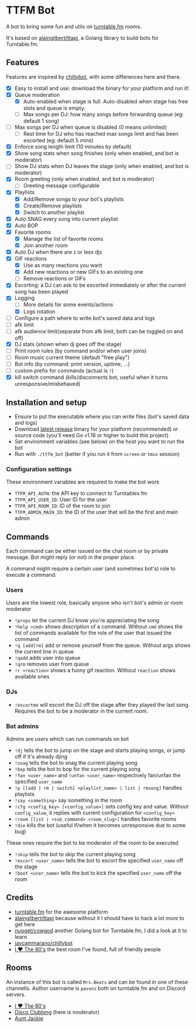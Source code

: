 # TTFM Bot

A bot to bring some fun and utils on [turntable.fm](https://turntable.fm) rooms.

It's based on [alaingilbert/ttapi](https://github.com/alaingilbert/ttapi), a Golang library to build bots for Turntable.fm.

## Features

Features are inspired by [chillybot](https://github.com/jaycammarano/chillybot), with some differences here and there.

- [x] Easy to install and use: download the binary for your platform and run it!
- [x] Queue moderation
  - [x] Auto-enabled when stage is full. Auto-disabled when stage has free slots and queue is empty.
  - [ ] Max songs per DJ: how many songs before forwarding queue (eg: default 1 song)
- [ ] Max songs per DJ when queue is disabled (0 means unlimited)
  - [ ] Rest time for DJ who has reached max songs limit and has been escorted (eg: default 5 mins)
- [x] Enforce song length limit (10 minutes by default)
- [x] Show song stats when song finishes (only when enabled, and bot is moderator)
- [ ] Show DJ stats when DJ leaves the stage (only when enabled, and bot is moderator)
- [x] Room greeting (only when enabled, and bot is moderator)
  - [ ] Greeting message configurable
- [x] Playlists
  - [x] Add/Remove songs to your bot's playlists
  - [x] Create/Remove playlists
  - [x] Switch to another playlist
- [x] Auto SNAG every song into current playlist
- [x] Auto BOP
- [x] Favorite rooms
  - [x] Manage the list of favorite rooms
  - [x] Join another room
- [x] Auto DJ when there are `1` or less djs
- [x] GIF reactions
  - [x] Use as many reactions you want
  - [x] Add new reactions or new GIFs to an existing one
  - [ ] Remove reactions or GIFs
- [x] Escorting: a DJ can ask to be escorted immediately or after the current song has been played
- [x] Logging
  - [ ] More details for some events/actions
  - [x] Logs rotation
- [ ] Configure a path where to write bot's saved data and logs
- [ ] afk limit
- [ ] afk audience limit(separate from afk limit, both can be toggled on and off)
- [x] DJ stats (shown when dj goes off the stage)
- [ ] Print room rules (by command and/or when user joins)
- [ ] Room music current theme (default "free play")
- [ ] Bot info (by command: print version, uptime, ...)
- [ ] custom prefix for commands (actual is `!`)
- [x] kill switch command (kills/disconnects bot, useful when it turns unresponsive/misbehaved)

## Installation and setup

- Ensure to put the executable where you can write files (bot's saved data and logs)
- Download [latest release](https://github.com/andreapavoni/ttfm_bot/releases/latest) binary for your platform (recommended) or source code (you'll need Go v1.18 or higher to build this project)
- Set environment variables (see below) on the host you want to run the bot
- Run with `./ttfm_bot` (better if you run it from `screen` or `tmux` session)

### Configuration settings

These environment variables are required to make the bot work

- `TTFM_API_AUTH`: the API key to connect to Turntables.fm
- `TTFM_API_USER_ID`: User ID for the user
- `TTFM_API_ROOM_ID`: ID of the room to join
- `TTFM_ADMIN_MAIN_ID`: the ID of the user that will be the first and main admin

## Commands

Each command can be either issued on the chat room or by private message. Bot _might_ reply (or not) in the proper place.

A command might require a certain user (and sometimes bot's) role to execute a command.

### Users

Users are the lowest role, basically anyone who isn't bot's admin or room moderator

- `!props` let the current DJ know you're appreciating the song
- `!help <cmd>` shows description of a command. Without `cmd` shows the list of commands available for the role of the user that issued the command
- `!q [add|rm]` add or remove yourself from the queue. Without args shows the current line in queue
- `!qadd` adds user into queue
- `!qrm` removes user from queue
- `!r <reaction>` shows a funny gif reaction. Without `reaction` shows available ones

### DJs

- `!escortme` will escort the DJ off the stage after they played the last song. Requires the bot to be a moderator in the current room.

### Bot admins

Admins are users which can run commands on bot

- `!dj` tells the bot to jump on the stage and starts playing songs, or jump off if it's already djing
- `!snag` tells the bot to snag the current playing song
- `!bop` tells the bot to bop for the current playing song
- `!fan <user_name>` and `!unfan <user_name>` respectively fan/unfan the specified `user_name`
- `!p [[add | rm | switch] <playlist_name> | list | rmsong]` handles playlists
- `!say <something>` say something in the room
- `!cfg <config_key> [<config_value>]` sets config key and value. Without `config_value`, it replies with current configuration for `<config_key>`
- `!room [list | <sub_command> <room_slug>]` handles favorite rooms
- `!die` kills the bot (useful if/when it becomes unresponsive due to some bug)

These ones require the bot to be moderator of the room to be executed

- `!skip` tells the bot to skip the current playing song
- `!escort <user_name>` tells the bot to escort the specified `user_name` off the stage
- `!boot <user_name>` tells the bot to kick the specified `user_name` off the room

## Credits

- [turntable.fm](https://turntable.fm) for the awesome platform
- [alaingilbert/ttapi](https://github.com/alaingilbert/ttapi) because without it I should have to hack a lot more to get here
- [nugget/cowgod](https://github.com/nugget/cowgod) another Golang bot for Turntable.fm, I did a look at it to learn
- [jaycammarano/chillybot](https://github.com/jaycammarano/chillybot)
- [I ❤️ The 80's](https://turntable.fm/i_the_80s) the best room I've found, full of friendly people

## Rooms

An instance of this bot is called `Mrs.Beats` and can be found in one of these channells. Author username is `pavonz` both on turntable.fm and on Discord servers.

- [I ❤️ The 80's](https://turntable.fm/i_the_80s)
- [Disco Clubbing](https://turntable.fm/disco_clubbing) (here is moderator)
- [Aunt Jackie](https://turntable.fm/aunt_jackie)
